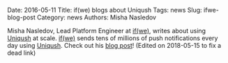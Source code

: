 Date: 2016-05-11
Title: if(we) blogs about Uniqush
Tags: news
Slug: ifwe-blog-post
Category: news
Authors: Misha Nasledov

Misha Nasledov, Lead Platform Engineer at [if(we)], writes about using [Uniqush] at scale. [if(we)] sends tens of millions of push notifications every day using [Uniqush]. Check out his [blog post]!
(Edited on 2018-05-15 to fix a dead link)

[blog post]: https://misha.nasledov.com/uniqush.html
[if(we)]: http://www.ifwe.co/
[Uniqush]: http://github.com/uniqush/uniqush-push
